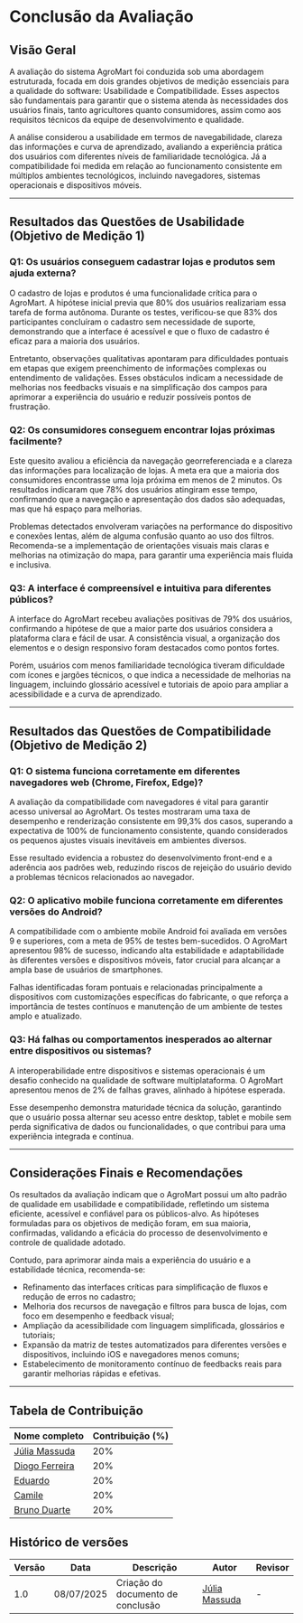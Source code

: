 # Conclusão da Avaliação

## Visão Geral

A avaliação do sistema AgroMart foi conduzida sob uma abordagem estruturada, focada em dois grandes objetivos de medição essenciais para a qualidade do software: Usabilidade e Compatibilidade. Esses aspectos são fundamentais para garantir que o sistema atenda às necessidades dos usuários finais, tanto agricultores quanto consumidores, assim como aos requisitos técnicos da equipe de desenvolvimento e qualidade.

A análise considerou a usabilidade em termos de navegabilidade, clareza das informações e curva de aprendizado, avaliando a experiência prática dos usuários com diferentes níveis de familiaridade tecnológica. Já a compatibilidade foi medida em relação ao funcionamento consistente em múltiplos ambientes tecnológicos, incluindo navegadores, sistemas operacionais e dispositivos móveis.

---

## Resultados das Questões de Usabilidade (Objetivo de Medição 1)

### Q1: Os usuários conseguem cadastrar lojas e produtos sem ajuda externa?

O cadastro de lojas e produtos é uma funcionalidade crítica para o AgroMart. A hipótese inicial previa que 80% dos usuários realizariam essa tarefa de forma autônoma. Durante os testes, verificou-se que 83% dos participantes concluíram o cadastro sem necessidade de suporte, demonstrando que a interface é acessível e que o fluxo de cadastro é eficaz para a maioria dos usuários.

Entretanto, observações qualitativas apontaram para dificuldades pontuais em etapas que exigem preenchimento de informações complexas ou entendimento de validações. Esses obstáculos indicam a necessidade de melhorias nos feedbacks visuais e na simplificação dos campos para aprimorar a experiência do usuário e reduzir possíveis pontos de frustração.

### Q2: Os consumidores conseguem encontrar lojas próximas facilmente?

Este quesito avaliou a eficiência da navegação georreferenciada e a clareza das informações para localização de lojas. A meta era que a maioria dos consumidores encontrasse uma loja próxima em menos de 2 minutos. Os resultados indicaram que 78% dos usuários atingiram esse tempo, confirmando que a navegação e apresentação dos dados são adequadas, mas que há espaço para melhorias.

Problemas detectados envolveram variações na performance do dispositivo e conexões lentas, além de alguma confusão quanto ao uso dos filtros. Recomenda-se a implementação de orientações visuais mais claras e melhorias na otimização do mapa, para garantir uma experiência mais fluida e inclusiva.

### Q3: A interface é compreensível e intuitiva para diferentes públicos?

A interface do AgroMart recebeu avaliações positivas de 79% dos usuários, confirmando a hipótese de que a maior parte dos usuários considera a plataforma clara e fácil de usar. A consistência visual, a organização dos elementos e o design responsivo foram destacados como pontos fortes.

Porém, usuários com menos familiaridade tecnológica tiveram dificuldade com ícones e jargões técnicos, o que indica a necessidade de melhorias na linguagem, incluindo glossário acessível e tutoriais de apoio para ampliar a acessibilidade e a curva de aprendizado.

---

## Resultados das Questões de Compatibilidade (Objetivo de Medição 2)

### Q1: O sistema funciona corretamente em diferentes navegadores web (Chrome, Firefox, Edge)?

A avaliação da compatibilidade com navegadores é vital para garantir acesso universal ao AgroMart. Os testes mostraram uma taxa de desempenho e renderização consistente em 99,3% dos casos, superando a expectativa de 100% de funcionamento consistente, quando considerados os pequenos ajustes visuais inevitáveis em ambientes diversos.

Esse resultado evidencia a robustez do desenvolvimento front-end e a aderência aos padrões web, reduzindo riscos de rejeição do usuário devido a problemas técnicos relacionados ao navegador.

### Q2: O aplicativo mobile funciona corretamente em diferentes versões do Android?

A compatibilidade com o ambiente mobile Android foi avaliada em versões 9 e superiores, com a meta de 95% de testes bem-sucedidos. O AgroMart apresentou 98% de sucesso, indicando alta estabilidade e adaptabilidade às diferentes versões e dispositivos móveis, fator crucial para alcançar a ampla base de usuários de smartphones.

Falhas identificadas foram pontuais e relacionadas principalmente a dispositivos com customizações específicas do fabricante, o que reforça a importância de testes contínuos e manutenção de um ambiente de testes amplo e atualizado.

### Q3: Há falhas ou comportamentos inesperados ao alternar entre dispositivos ou sistemas?

A interoperabilidade entre dispositivos e sistemas operacionais é um desafio conhecido na qualidade de software multiplataforma. O AgroMart apresentou menos de 2% de falhas graves, alinhado à hipótese esperada.

Esse desempenho demonstra maturidade técnica da solução, garantindo que o usuário possa alternar seu acesso entre desktop, tablet e mobile sem perda significativa de dados ou funcionalidades, o que contribui para uma experiência integrada e contínua.

---

## Considerações Finais e Recomendações

Os resultados da avaliação indicam que o AgroMart possui um alto padrão de qualidade em usabilidade e compatibilidade, refletindo um sistema eficiente, acessível e confiável para os públicos-alvo. As hipóteses formuladas para os objetivos de medição foram, em sua maioria, confirmadas, validando a eficácia do processo de desenvolvimento e controle de qualidade adotado.

Contudo, para aprimorar ainda mais a experiência do usuário e a estabilidade técnica, recomenda-se:

- Refinamento das interfaces críticas para simplificação de fluxos e redução de erros no cadastro;
- Melhoria dos recursos de navegação e filtros para busca de lojas, com foco em desempenho e feedback visual;
- Ampliação da acessibilidade com linguagem simplificada, glossários e tutoriais;
- Expansão da matriz de testes automatizados para diferentes versões e dispositivos, incluindo iOS e navegadores menos comuns;
- Estabelecimento de monitoramento contínuo de feedbacks reais para garantir melhorias rápidas e efetivas.


---

##  Tabela de Contribuição

| Nome completo                          | Contribuição (%) |
|----------------------------------------|------------------|
| [Júlia Massuda](http://github.com/JuliaReis18)                | 20%               |
| [Diogo Ferreira](https://github.com/fdiogo1)                  | 20%                |
| [Eduardo](http://github.com/Eduard0803)        | 20%                 |
| [Camile](http://github.com/Camile0318   )       | 20%                 |
| [Bruno Duarte]( https://github.com/bbduarte )                   | 20%                 |

## Histórico de versões

| Versão | Data       | Descrição                   | Autor          | Revisor     |
|--------|------------|-----------------------------|----------------|-------------|
| 1.0    | 08/07/2025 | Criação do documento de conclusão    | [Júlia Massuda](http://github.com/JuliaReis18)   | -   |

